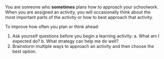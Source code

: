 You are someone who **sometimes** plans how to approach your schoolwork. When you are assigned an activity, you will occasionally think about the most important parts of the activity or how to best approach that activity.

To improve how often you plan or think ahead:

1. Ask yourself questions before you begin a learning activity:
	a.	What am I expected do?
	b.	What strategy can help me do well? 
2. Brainstorm multiple ways to approach an activity and then choose the best option.
